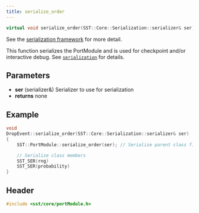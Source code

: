 ```yaml
---
title: serialize_order
---
```


```cpp
virtual void serialize_order(SST::Core::Serialization::serializer& ser);
```

See the [serialization framework](../serialization/overview.md) for more detail.

This function serializes the PortModule and is used for checkpoint and/or interactive debug. See [`serialization`](../serialization/overview.md) for details.

## Parameters
* **ser** (serializer&) Serializer to use for serialization
* **returns** none


## Example
```cpp
void
DropEvent::serialize_order(SST::Core::Serialization::serializer& ser)
{
    SST::PortModule::serialize_order(ser); // Serialize parent class first

    // Serialize class members
    SST_SER(rng)
    SST_SER(probability)
}
```

## Header
```cpp
#include <sst/core/portModule.h>
```
